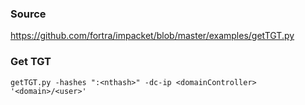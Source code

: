 ### Source
https://github.com/fortra/impacket/blob/master/examples/getTGT.py

### Get TGT
```
getTGT.py -hashes ":<nthash>" -dc-ip <domainController> '<domain>/<user>'
```

